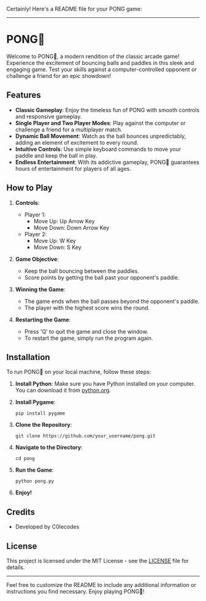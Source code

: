 Certainly! Here's a README file for your PONG game:

---

# PONG🏓

Welcome to PONG🏓, a modern rendition of the classic arcade game! Experience the excitement of bouncing balls and paddles in this sleek and engaging game. Test your skills against a computer-controlled opponent or challenge a friend for an epic showdown!

## Features

- **Classic Gameplay**: Enjoy the timeless fun of PONG with smooth controls and responsive gameplay.
- **Single Player and Two Player Modes**: Play against the computer or challenge a friend for a multiplayer match.
- **Dynamic Ball Movement**: Watch as the ball bounces unpredictably, adding an element of excitement to every round.
- **Intuitive Controls**: Use simple keyboard commands to move your paddle and keep the ball in play.
- **Endless Entertainment**: With its addictive gameplay, PONG🏓 guarantees hours of entertainment for players of all ages.

## How to Play

1. **Controls**:
   - Player 1:
     - Move Up: Up Arrow Key
     - Move Down: Down Arrow Key
   - Player 2:
     - Move Up: W Key
     - Move Down: S Key

2. **Game Objective**:
   - Keep the ball bouncing between the paddles.
   - Score points by getting the ball past your opponent's paddle.

3. **Winning the Game**:
   - The game ends when the ball passes beyond the opponent's paddle.
   - The player with the highest score wins the round.

4. **Restarting the Game**:
   - Press 'Q' to quit the game and close the window.
   - To restart the game, simply run the program again.

## Installation

To run PONG🏓 on your local machine, follow these steps:

1. **Install Python**: Make sure you have Python installed on your computer. You can download it from [python.org](https://www.python.org/).

2. **Install Pygame**:
   ```
   pip install pygame
   ```

3. **Clone the Repository**:
   ```
   git clone https://github.com/your_username/pong.git
   ```

4. **Navigate to the Directory**:
   ```
   cd pong
   ```

5. **Run the Game**:
   ```
   python pong.py
   ```

6. **Enjoy!**

## Credits

- Developed by C0lecodes

## License

This project is licensed under the MIT License - see the [LICENSE](LICENSE) file for details.

---

Feel free to customize the README to include any additional information or instructions you find necessary. Enjoy playing PONG🏓!
